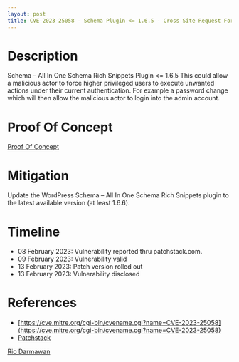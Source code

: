 ```yaml
---
layout: post
title: CVE-2023-25058 - Schema Plugin <= 1.6.5 - Cross Site Request Forgery (CSRF)
---
```


Description
============
Schema – All In One Schema Rich Snippets Plugin <= 1.6.5 This could allow a malicious actor to force higher privileged users to execute unwanted actions under their current authentication. For example a password change which will then allow the malicious actor to login into the admin account.

Proof Of Concept
============

[Proof Of Concept](https://gfycat.com/scarcefittingambushbug "PoC")

Mitigation
============ 
Update the WordPress Schema – All In One Schema Rich Snippets plugin to the latest available version (at least 1.6.6).

Timeline
============ 
  * 08 February 2023: Vulnerability reported thru patchstack.com.
  * 09 February 2023: Vulnerability valid
  * 13 February 2023: Patch version rolled out
  * 13 February 2023: Vulnerability disclosed

References
============ 
  * [https://cve.mitre.org/cgi-bin/cvename.cgi?name=CVE-2023-25058](https://cve.mitre.org/cgi-bin/cvename.cgi?name=CVE-2023-25058)
  * [Patchstack](https://patchstack.com/database/vulnerability/all-in-one-schemaorg-rich-snippets/wordpress-schema-all-in-one-schema-rich-snippets-plugin-1-6-5-cross-site-request-forgery-csrf-vulnerability)



[Rio Darmawan](https://patchstack.com/database/researcher/0f0ce3de-fbab-4348-9729-a5ef92c74b3e)
